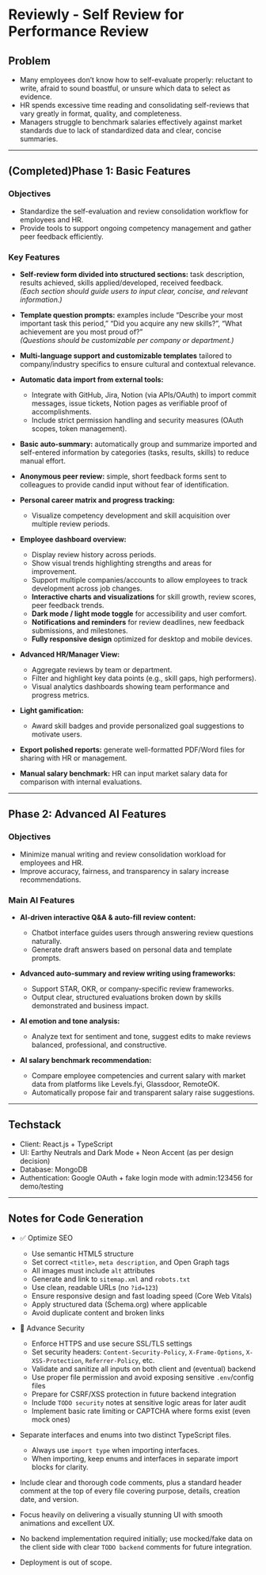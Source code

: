# Reviewly - Self Review for Performance Review

## Problem

- Many employees don’t know how to self-evaluate properly: reluctant to write, afraid to sound boastful, or unsure which data to select as evidence.
- HR spends excessive time reading and consolidating self-reviews that vary greatly in format, quality, and completeness.
- Managers struggle to benchmark salaries effectively against market standards due to lack of standardized data and clear, concise summaries.

---

## (Completed)Phase 1: Basic Features

### Objectives
- Standardize the self-evaluation and review consolidation workflow for employees and HR.
- Provide tools to support ongoing competency management and gather peer feedback efficiently.

### Key Features

- **Self-review form divided into structured sections:** task description, results achieved, skills applied/developed, received feedback.  
  _(Each section should guide users to input clear, concise, and relevant information.)_

- **Template question prompts:** examples include “Describe your most important task this period,” “Did you acquire any new skills?”, “What achievement are you most proud of?”  
  _(Questions should be customizable per company or department.)_

- **Multi-language support and customizable templates** tailored to company/industry specifics to ensure cultural and contextual relevance.

- **Automatic data import from external tools:**  
  - Integrate with GitHub, Jira, Notion (via APIs/OAuth) to import commit messages, issue tickets, Notion pages as verifiable proof of accomplishments.  
  - Include strict permission handling and security measures (OAuth scopes, token management).

- **Basic auto-summary:** automatically group and summarize imported and self-entered information by categories (tasks, results, skills) to reduce manual effort.

- **Anonymous peer review:** simple, short feedback forms sent to colleagues to provide candid input without fear of identification.

- **Personal career matrix and progress tracking:**  
  - Visualize competency development and skill acquisition over multiple review periods.

- **Employee dashboard overview:**  
  - Display review history across periods.  
  - Show visual trends highlighting strengths and areas for improvement.  
  - Support multiple companies/accounts to allow employees to track development across job changes.  
  - **Interactive charts and visualizations** for skill growth, review scores, peer feedback trends.  
  - **Dark mode / light mode toggle** for accessibility and user comfort.  
  - **Notifications and reminders** for review deadlines, new feedback submissions, and milestones.  
  - **Fully responsive design** optimized for desktop and mobile devices.

- **Advanced HR/Manager View:**  
  - Aggregate reviews by team or department.  
  - Filter and highlight key data points (e.g., skill gaps, high performers).  
  - Visual analytics dashboards showing team performance and progress metrics.

- **Light gamification:**  
  - Award skill badges and provide personalized goal suggestions to motivate users.

- **Export polished reports:** generate well-formatted PDF/Word files for sharing with HR or management.

- **Manual salary benchmark:** HR can input market salary data for comparison with internal evaluations.

---

## Phase 2: Advanced AI Features

### Objectives
- Minimize manual writing and review consolidation workload for employees and HR.  
- Improve accuracy, fairness, and transparency in salary increase recommendations.

### Main AI Features

- **AI-driven interactive Q&A & auto-fill review content:**  
  - Chatbot interface guides users through answering review questions naturally.  
  - Generate draft answers based on personal data and template prompts.

- **Advanced auto-summary and review writing using frameworks:**  
  - Support STAR, OKR, or company-specific review frameworks.  
  - Output clear, structured evaluations broken down by skills demonstrated and business impact.

- **AI emotion and tone analysis:**  
  - Analyze text for sentiment and tone, suggest edits to make reviews balanced, professional, and constructive.

- **AI salary benchmark recommendation:**  
  - Compare employee competencies and current salary with market data from platforms like Levels.fyi, Glassdoor, RemoteOK.  
  - Automatically propose fair and transparent salary raise suggestions.

---

## Techstack

- Client: React.js + TypeScript  
- UI: Earthy Neutrals and Dark Mode + Neon Accent (as per design decision)  
- Database: MongoDB  
- Authentication: Google OAuth + fake login mode with admin:123456 for demo/testing

---

## Notes for Code Generation

- ✅ Optimize SEO  
  - Use semantic HTML5 structure  
  - Set correct `<title>`, `meta description`, and Open Graph tags  
  - All images must include `alt` attributes  
  - Generate and link to `sitemap.xml` and `robots.txt`  
  - Use clean, readable URLs (no `?id=123`)  
  - Ensure responsive design and fast loading speed (Core Web Vitals)  
  - Apply structured data (Schema.org) where applicable  
  - Avoid duplicate content and broken links  

- 🔐 Advance Security  
  - Enforce HTTPS and use secure SSL/TLS settings  
  - Set security headers: `Content-Security-Policy`, `X-Frame-Options`, `X-XSS-Protection`, `Referrer-Policy`, etc.  
  - Validate and sanitize all inputs on both client and (eventual) backend  
  - Use proper file permission and avoid exposing sensitive `.env`/config files  
  - Prepare for CSRF/XSS protection in future backend integration  
  - Include `TODO security` notes at sensitive logic areas for later audit  
  - Implement basic rate limiting or CAPTCHA where forms exist (even mock ones)  

- Separate interfaces and enums into two distinct TypeScript files.  
  - Always use `import type` when importing interfaces.  
  - When importing, keep enums and interfaces in separate import blocks for clarity.

- Include clear and thorough code comments, plus a standard header comment at the top of every file covering purpose, details, creation date, and version.  
- Focus heavily on delivering a visually stunning UI with smooth animations and excellent UX.  
- No backend implementation required initially; use mocked/fake data on the client side with clear `TODO backend` comments for future integration.  
- Deployment is out of scope.